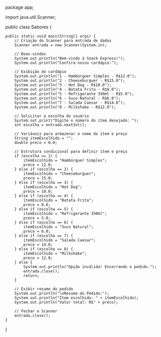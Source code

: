 package app;

import java.util.Scanner;

public class Sabores {

    public static void main(String[] args) {
        // Criação do Scanner para entrada de dados
        Scanner entrada = new Scanner(System.in);

        // Boas-vindas
        System.out.println("Bem-vindo à Snack Express!");
        System.out.println("Confira nosso cardápio:");

        // Exibição do cardápio
        System.out.println("1 - Hambúrguer Simples - R$12.0");
        System.out.println("2 - Cheeseburguer - R$15.0");
        System.out.println("3 - Hot Dog - R$10.0");
        System.out.println("4 - Batata Frita - R$8.0");
        System.out.println("5 - Refrigerante 350ml - R$5.0");
        System.out.println("6 - Suco Natural - R$6.0");
        System.out.println("7 - Salada Caesar - R$14.0");
        System.out.println("8 - Milkshake - R$12.0");

        // Solicitar a escolha do usuário
        System.out.print("Digite o número do item desejado: ");
        int escolha = entrada.nextInt();

        // Variáveis para armazenar o nome do item e preço
        String itemEscolhido = "";
        double preco = 0.0;

        // Estrutura condicional para definir item e preço
        if (escolha == 1) {
            itemEscolhido = "Hambúrguer Simples";
            preco = 12.0;
        } else if (escolha == 2) {
            itemEscolhido = "Cheeseburguer";
            preco = 15.0;
        } else if (escolha == 3) {
            itemEscolhido = "Hot Dog";
            preco = 10.0;
        } else if (escolha == 4) {
            itemEscolhido = "Batata Frita";
            preco = 8.0;
        } else if (escolha == 5) {
            itemEscolhido = "Refrigerante 350ml";
            preco = 5.0;
        } else if (escolha == 6) {
            itemEscolhido = "Suco Natural";
            preco = 6.0;
        } else if (escolha == 7) {
            itemEscolhido = "Salada Caesar";
            preco = 14.0;
        } else if (escolha == 8) {
            itemEscolhido = "Milkshake";
            preco = 12.0;
        } else {
            System.out.println("Opção inválida! Encerrando o pedido.");
            entrada.close();
            return;
        }

        // Exibir resumo do pedido
        System.out.println("\nResumo do Pedido:");
        System.out.println("Item escolhido: " + itemEscolhido);
        System.out.println("Valor total: R$" + preco);

        // Fechar o Scanner
        entrada.close();
    }
}

